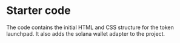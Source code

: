 # Starter code
The code contains the initial HTML and CSS structure for the token launchpad.
It also adds the solana wallet adapter to the project.
